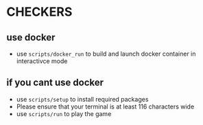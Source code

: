 # CHECKERS

## use docker

* use `scripts/docker_run` to build and launch docker container in interactivce mode

## if you cant use docker

* use `scripts/setup` to install required packages
* Please ensure that your terminal is at least 116 characters wide
* use `scripts/run` to play the game

